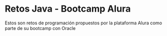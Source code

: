 # Retos Java - Bootcamp Alura
Estos son retos de programación propuestos por la plataforma Alura como parte de su bootcamp con Oracle
